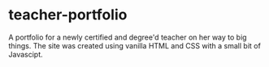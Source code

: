 # teacher-portfolio
A portfolio for a newly certified and degree'd teacher on her way to big things. The site was created using vanilla HTML and CSS with a small bit of Javascipt.
